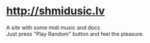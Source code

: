 # http://shmidusic.lv
A site with some midi music and docs<br/>
Just press "Play Random" button and feel the pleasure.<br/>
